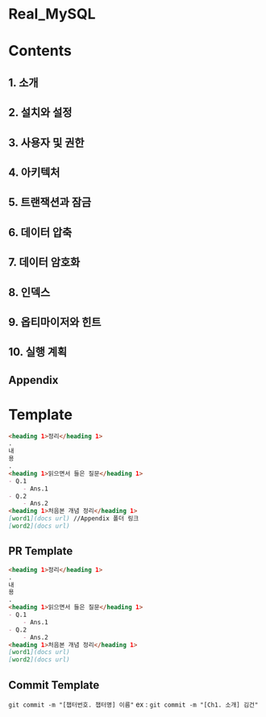 # Real_MySQL

# Contents
## 1. 소개
## 2. 설치와 설정
## 3. 사용자 및 권한 
## 4. 아키텍처
## 5. 트랜잭션과 잠금
## 6. 데이터 압축 
## 7. 데이터 암호화
## 8. 인덱스
## 9. 옵티마이저와 힌트
## 10. 실행 계획
## Appendix

# Template
```md
<heading 1>정리</heading 1>
.
내
용
.
<heading 1>읽으면서 들은 질문</heading 1>
- Q.1
	- Ans.1
- Q.2
	- Ans.2
<heading 1>처음본 개념 정리</heading 1>
[word1](docs url) //Appendix 폴더 링크
[word2](docs url)
```

## PR Template
```md
<heading 1>정리</heading 1>
.
내
용
.
<heading 1>읽으면서 들은 질문</heading 1>
- Q.1
	- Ans.1
- Q.2
	- Ans.2
<heading 1>처음본 개념 정리</heading 1>
[word1](docs url)
[word2](docs url)
```

## Commit Template
`git commit -m "[챕터번호. 챕터명] 이름"`
ex : `git commit -m "[Ch1. 소개] 김건"`


